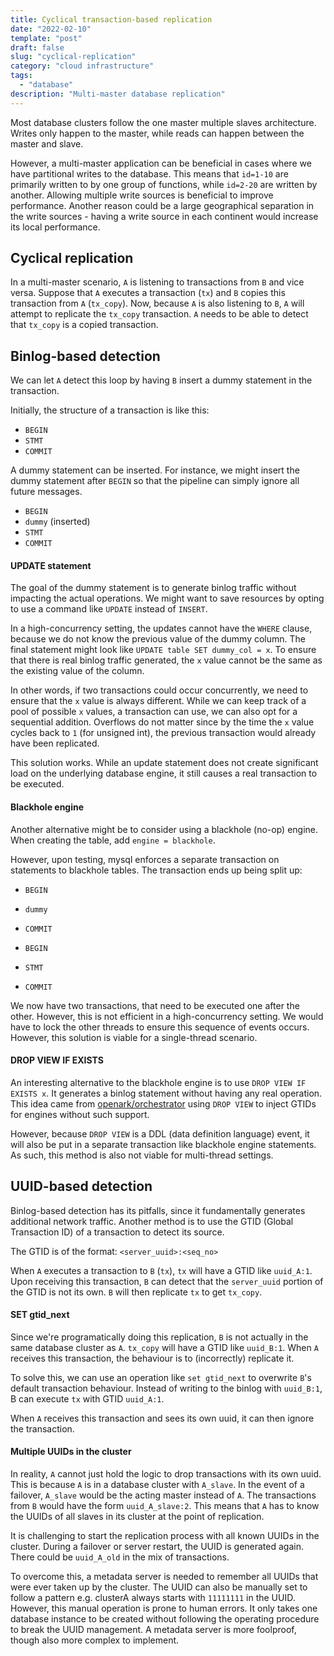 ```yaml
---
title: Cyclical transaction-based replication
date: "2022-02-10"
template: "post"
draft: false
slug: "cyclical-replication"
category: "cloud infrastructure"
tags:
  - "database"
description: "Multi-master database replication"
---
```


Most database clusters follow the one master multiple slaves architecture. Writes only happen to the master, while reads can happen between the master and slave.

However, a multi-master application can be beneficial in cases where we have partitional writes to the database. This means that `id=1-10` are primarily written to by one group of functions, while `id=2-20` are written by another. Allowing multiple write sources is beneficial to improve performance. Another reason could be a large geographical separation in the write sources - having a write source in each continent would increase its local performance.

## Cyclical replication

In a multi-master scenario, `A` is listening to transactions from `B` and vice versa. Suppose that `A` executes a transaction (`tx`) and `B` copies this transaction from `A` (`tx_copy`). Now, because `A` is also listening to `B`, `A` will attempt to replicate the `tx_copy` transaction. `A` needs to be able to detect that `tx_copy` is a copied transaction.

## Binlog-based detection

We can let `A` detect this loop by having `B` insert a dummy statement in the transaction.

Initially, the structure of a transaction is like this:
- `BEGIN`
- `STMT`
- `COMMIT`

A dummy statement can be inserted. For instance, we might insert the dummy statement after `BEGIN` so that the pipeline can simply ignore all future messages.
- `BEGIN`
- `dummy` (inserted)
- `STMT`
- `COMMIT`

#### UPDATE statement

The goal of the dummy statement is to generate binlog traffic without impacting the actual operations. We might want to save resources by opting to use a command like `UPDATE` instead of `INSERT`. 

In a high-concurrency setting, the updates cannot have the `WHERE` clause, because we do not know the previous value of the dummy column. The final statement might look like `UPDATE table SET dummy_col = x`. To ensure that there is real binlog traffic generated, the `x` value cannot be the same as the existing value of the column. 

In other words, if two transactions could occur concurrently, we need to ensure that the `x` value is always different. While we can keep track of a pool of possible `x` values, a transaction can use, we can also opt for a sequential addition. Overflows do not matter since by the time the `x` value cycles back to `1` (for unsigned int), the previous transaction would already have been replicated.

This solution works. While an update statement does not create significant load on the underlying database engine, it still causes a real transaction to be executed.

#### Blackhole engine

Another alternative might be to consider using a blackhole (no-op) engine. When creating the table, add `engine = blackhole`.

However, upon testing, mysql enforces a separate transaction on statements to blackhole tables. The transaction ends up being split up:

- `BEGIN`
- `dummy`
- `COMMIT`

- `BEGIN`
- `STMT`
- `COMMIT`

We now have two transactions, that need to be executed one after the other. However, this is not efficient in a high-concurrency setting. We would have to lock the other threads to ensure this sequence of events occurs. However, this solution is viable for a single-thread scenario.

#### DROP VIEW IF EXISTS

An interesting alternative to the blackhole engine is to use `DROP VIEW IF EXISTS x`. It generates a binlog statement without having any real operation. This idea came from [openark/orchestrator](https://github.com/openark/orchestrator/blob/master/docs/configuration-discovery-pseudo-gtid.md) using `DROP VIEW` to inject GTIDs for engines without such support.

However, because `DROP VIEW` is a DDL (data definition language) event, it will also be put in a separate transaction like blackhole engine statements. As such, this method is also not viable for multi-thread settings.

## UUID-based detection

Binlog-based detection has its pitfalls, since it fundamentally generates additional network traffic. Another method is to use the GTID (Global Transaction ID) of a transaction to detect its source.

The GTID is of the format:
`<server_uuid>:<seq_no>`

When `A` executes a transaction to `B` (`tx`), `tx` will have a GTID like `uuid_A:1`. Upon receiving this transaction, `B` can detect that the `server_uuid` portion of the GTID is not its own. `B` will then replicate `tx` to get `tx_copy`.

#### SET gtid_next
Since we're programatically doing this replication, `B` is not actually in the same database cluster as `A`. `tx_copy` will have a GTID like `uuid_B:1`. When `A` receives this transaction, the behaviour is to (incorrectly) replicate it.

To solve this, we can use an operation like `set gtid_next` to overwrite `B`'s default transaction behaviour. Instead of writing to the binlog with `uuid_B:1`, B can execute `tx` with GTID `uuid_A:1`. 

When `A` receives this transaction and sees its own uuid, it can then ignore the transaction.

#### Multiple UUIDs in the cluster

In reality, `A` cannot just hold the logic to drop transactions with its own uuid. This is because `A` is in a database cluster with `A_slave`. In the event of a failover, `A_slave` would be the acting master instead of `A`. The transactions from `B` would have the form `uuid_A_slave:2`. This means that `A` has to know the UUIDs of all slaves in its cluster at the point of replication.

It is challenging to start the replication process with all known UUIDs in the cluster. During a failover or server restart, the UUID is generated again. There could be `uuid_A_old` in the mix of transactions.

To overcome this, a metadata server is needed to remember all UUIDs that were ever taken up by the cluster. The UUID can also be manually set to follow a pattern e.g. clusterA always starts with `11111111` in the UUID. However, this manual operation is prone to human errors. It only takes one database instance to be created without following the operating procedure to break the UUID management. A metadata server is more foolproof, though also more complex to implement.
